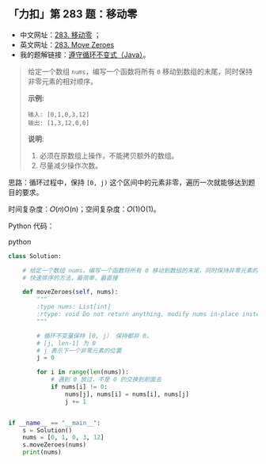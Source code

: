 ## 「力扣」第 283 题：移动零

- 中文网址：[283. 移动零](https://leetcode-cn.com/problems/move-zeroes/description/) ；
- 英文网址：[283. Move Zeroes](https://leetcode.com/problems/move-zeroes/description/)
- 我的题解链接：[遵守循环不变式（Java）](https://leetcode-cn.com/problems/move-zeroes/solution/zun-shou-xun-huan-bu-bian-shi-java-by-liweiwei1419/)。

> 给定一个数组 `nums`，编写一个函数将所有 `0` 移动到数组的末尾，同时保持非零元素的相对顺序。
>
> **示例:**
>
> ```
> 输入: [0,1,0,3,12]
> 输出: [1,3,12,0,0]
> ```
>
> **说明**:
>
> 1. 必须在原数组上操作，不能拷贝额外的数组。
> 2. 尽量减少操作次数。

思路：循环过程中，保持 `[0, j)` 这个区间中的元素非零，遍历一次就能够达到题目的要求。

时间复杂度：𝑂(𝑛)O(n)；空间复杂度：𝑂(1)O(1)。

Python 代码：

python

```python
class Solution:

    # 给定一个数组 nums，编写一个函数将所有 0 移动到数组的末尾，同时保持非零元素的相对顺序。
    # 快速排序的方法，最简单，最直接

    def moveZeroes(self, nums):
        """
        :type nums: List[int]
        :rtype: void Do not return anything, modify nums in-place instead.
        """

        # 循环不变量保持 [0, j） 保持都非 0，
        # [j, len-1] 为 0
        # j 表示下一个非零元素的位置
        j = 0

        for i in range(len(nums)):
            # 遇到 0 放过，不是 0 的交换到前面去
            if nums[i] != 0:
                nums[j], nums[i] = nums[i], nums[j]
                j += 1


if __name__ == "__main__":
    s = Solution()
    nums = [0, 1, 0, 3, 12]
    s.moveZeroes(nums)
    print(nums)
```